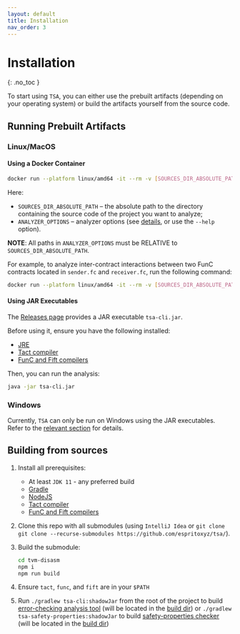 ```yaml
---
layout: default
title: Installation
nav_order: 3
---
```


# Installation
{: .no_toc }

To start using `TSA`, you can either use the prebuilt artifacts (depending on your operating system) or build the artifacts yourself from the source code.

## Running Prebuilt Artifacts

### Linux/MacOS

#### Using a Docker Container

```bash
docker run --platform linux/amd64 -it --rm -v [SOURCES_DIR_ABSOLUTE_PATH]:/project ghcr.io/espritoxyz/tsa:latest [ANALYZER_OPTIONS]
```

Here:

- `SOURCES_DIR_ABSOLUTE_PATH` – the absolute path to the directory containing the source code of the project you want to analyze;
- `ANALYZER_OPTIONS` – analyzer options (see [details](modes/error-detection-mode), or use the `--help` option).

**NOTE**: All paths in `ANALYZER_OPTIONS` must be RELATIVE to `SOURCES_DIR_ABSOLUTE_PATH`.

For example, to analyze inter-contract interactions between two FunC contracts located in `sender.fc` and `receiver.fc`, run the following command:

```bash
docker run --platform linux/amd64 -it --rm -v [SOURCES_DIR_ABSOLUTE_PATH]:/project ghcr.io/espritoxyz/tsa:latest inter /project/[FIRST_CONTRACT_RELATIVE_PATH] /project/[SECOND_CONTRACT_RELATIVE_PATH] --func-std /project/[PATH_TO_FUNC_STDLIB] --fift-std /project/[PATH_TO_FIFT_STDLIB_DIR]
```

#### Using JAR Executables

The [Releases page](https://github.com/espritoxyz/tsa/releases) provides a JAR executable `tsa-cli.jar`.

Before using it, ensure you have the following installed:

- [JRE](https://www.java.com/en/download/manual.jsp)
- [Tact compiler](https://github.com/tact-lang/tact)
- [FunC and Fift compilers](https://github.com/ton-blockchain/ton/releases/latest)

Then, you can run the analysis:

```bash
java -jar tsa-cli.jar
```

### Windows

Currently, `TSA` can only be run on Windows using the JAR executables. Refer to the [relevant section](#using-jar-executables) for details.

## Building from sources

1. Install all prerequisites:
   - At least `JDK 11` - any preferred build
   - [Gradle](https://gradle.org/)
   - [NodeJS](https://nodejs.org/en)
   - [Tact compiler](https://github.com/tact-lang/tact)
   - [FunC and Fift compilers](https://github.com/ton-blockchain/ton/releases/latest)
2. Clone this repo with all submodules (using `IntelliJ Idea` or `git clone git clone --recurse-submodules https://github.com/espritoxyz/tsa/`).
3. Build the submodule:

    ```bash
    cd tvm-disasm
    npm i
    npm run build
    ```
4. Ensure `tact`, `func`, and `fift` are in your `$PATH`
5. Run `./gradlew tsa-cli:shadowJar` from the root of the project to build [error-checking analysis tool](modes/error-detection-mode) (will be located in the [build dir](../tsa-cli/build/libs/tsa-cli.jar))
   or `./gradlew tsa-safety-properties:shadowJar` to build [safety-properties checker](modes/safety-properties-mode) (will be located in the [build dir](../tsa-safety-properties/build/libs/tsa-safety-properties.jar))